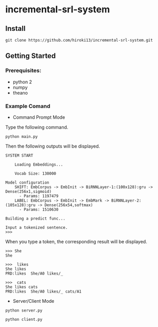 # incremental-srl-system

## Install
```
git clone https://github.com/hiroki13/incremental-srl-system.git
```

## Getting Started
### Prerequisites:
* python 2
* numpy
* theano

### Example Comand
- Command Prompt Mode

Type the following command.
```
python main.py
```

Then the following outputs will be displayed.

```
SYSTEM START

	Loading Embeddings...

	Vocab Size: 130000

Model configuration
	SHIFT: EmbCorpus -> EmbInit -> BiRNNLayer-1:(100x128):gru -> Dense(256x1,sigmoid)
	  - Params: 1197479
	LABEL: EmbCorpus -> EmbInit -> EmbMark -> BiRNNLayer-2:(105x128):gru -> Dense(256x54,softmax)
	  - Params: 1510630

Building a predict func...

Input a tokenized sentence.
>>>  
```

When you type a token, the corresponding result will be displayed.

```
>>> She
She

>>>  likes
She likes
PRD:likes  She/A0 likes/_

>>>  cats
She likes cats
PRD:likes  She/A0 likes/_ cats/A1
```

- Server/Client Mode
```
python server.py
```

```
python client.py
```
